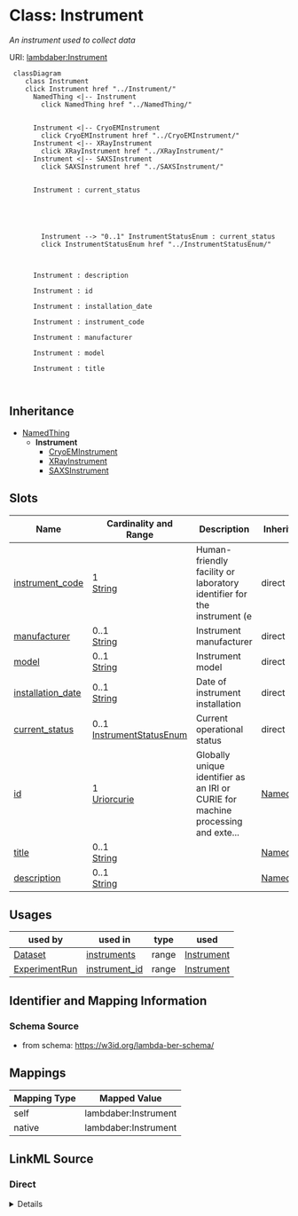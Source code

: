 

# Class: Instrument 


_An instrument used to collect data_





URI: [lambdaber:Instrument](https://w3id.org/lambda-ber-schema/Instrument)





```mermaid
 classDiagram
    class Instrument
    click Instrument href "../Instrument/"
      NamedThing <|-- Instrument
        click NamedThing href "../NamedThing/"
      

      Instrument <|-- CryoEMInstrument
        click CryoEMInstrument href "../CryoEMInstrument/"
      Instrument <|-- XRayInstrument
        click XRayInstrument href "../XRayInstrument/"
      Instrument <|-- SAXSInstrument
        click SAXSInstrument href "../SAXSInstrument/"
      

      Instrument : current_status
        
          
    
        
        
        Instrument --> "0..1" InstrumentStatusEnum : current_status
        click InstrumentStatusEnum href "../InstrumentStatusEnum/"
    

        
      Instrument : description
        
      Instrument : id
        
      Instrument : installation_date
        
      Instrument : instrument_code
        
      Instrument : manufacturer
        
      Instrument : model
        
      Instrument : title
        
      
```





## Inheritance
* [NamedThing](NamedThing.md)
    * **Instrument**
        * [CryoEMInstrument](CryoEMInstrument.md)
        * [XRayInstrument](XRayInstrument.md)
        * [SAXSInstrument](SAXSInstrument.md)



## Slots

| Name | Cardinality and Range | Description | Inheritance |
| ---  | --- | --- | --- |
| [instrument_code](instrument_code.md) | 1 <br/> [String](String.md) | Human-friendly facility or laboratory identifier for the instrument (e | direct |
| [manufacturer](manufacturer.md) | 0..1 <br/> [String](String.md) | Instrument manufacturer | direct |
| [model](model.md) | 0..1 <br/> [String](String.md) | Instrument model | direct |
| [installation_date](installation_date.md) | 0..1 <br/> [String](String.md) | Date of instrument installation | direct |
| [current_status](current_status.md) | 0..1 <br/> [InstrumentStatusEnum](InstrumentStatusEnum.md) | Current operational status | direct |
| [id](id.md) | 1 <br/> [Uriorcurie](Uriorcurie.md) | Globally unique identifier as an IRI or CURIE for machine processing and exte... | [NamedThing](NamedThing.md) |
| [title](title.md) | 0..1 <br/> [String](String.md) |  | [NamedThing](NamedThing.md) |
| [description](description.md) | 0..1 <br/> [String](String.md) |  | [NamedThing](NamedThing.md) |





## Usages

| used by | used in | type | used |
| ---  | --- | --- | --- |
| [Dataset](Dataset.md) | [instruments](instruments.md) | range | [Instrument](Instrument.md) |
| [ExperimentRun](ExperimentRun.md) | [instrument_id](instrument_id.md) | range | [Instrument](Instrument.md) |







## Identifier and Mapping Information






### Schema Source


* from schema: https://w3id.org/lambda-ber-schema/




## Mappings

| Mapping Type | Mapped Value |
| ---  | ---  |
| self | lambdaber:Instrument |
| native | lambdaber:Instrument |






## LinkML Source

<!-- TODO: investigate https://stackoverflow.com/questions/37606292/how-to-create-tabbed-code-blocks-in-mkdocs-or-sphinx -->

### Direct

<details>
```yaml
name: Instrument
description: An instrument used to collect data
from_schema: https://w3id.org/lambda-ber-schema/
is_a: NamedThing
attributes:
  instrument_code:
    name: instrument_code
    description: Human-friendly facility or laboratory identifier for the instrument
      (e.g., 'TITAN-KRIOS-1', 'ALS-12.3.1-SIBYLS', 'RIGAKU-FR-E'). Used for local
      reference and equipment tracking.
    from_schema: https://w3id.org/lambda-ber-schema/
    rank: 1000
    domain_of:
    - Instrument
    required: true
  manufacturer:
    name: manufacturer
    description: Instrument manufacturer
    from_schema: https://w3id.org/lambda-ber-schema/
    rank: 1000
    domain_of:
    - Instrument
  model:
    name: model
    description: Instrument model
    from_schema: https://w3id.org/lambda-ber-schema/
    rank: 1000
    domain_of:
    - Instrument
  installation_date:
    name: installation_date
    description: Date of instrument installation
    from_schema: https://w3id.org/lambda-ber-schema/
    rank: 1000
    domain_of:
    - Instrument
    range: string
  current_status:
    name: current_status
    description: Current operational status
    from_schema: https://w3id.org/lambda-ber-schema/
    rank: 1000
    domain_of:
    - Instrument
    range: InstrumentStatusEnum

```
</details>

### Induced

<details>
```yaml
name: Instrument
description: An instrument used to collect data
from_schema: https://w3id.org/lambda-ber-schema/
is_a: NamedThing
attributes:
  instrument_code:
    name: instrument_code
    description: Human-friendly facility or laboratory identifier for the instrument
      (e.g., 'TITAN-KRIOS-1', 'ALS-12.3.1-SIBYLS', 'RIGAKU-FR-E'). Used for local
      reference and equipment tracking.
    from_schema: https://w3id.org/lambda-ber-schema/
    rank: 1000
    alias: instrument_code
    owner: Instrument
    domain_of:
    - Instrument
    range: string
    required: true
  manufacturer:
    name: manufacturer
    description: Instrument manufacturer
    from_schema: https://w3id.org/lambda-ber-schema/
    rank: 1000
    alias: manufacturer
    owner: Instrument
    domain_of:
    - Instrument
    range: string
  model:
    name: model
    description: Instrument model
    from_schema: https://w3id.org/lambda-ber-schema/
    rank: 1000
    alias: model
    owner: Instrument
    domain_of:
    - Instrument
    range: string
  installation_date:
    name: installation_date
    description: Date of instrument installation
    from_schema: https://w3id.org/lambda-ber-schema/
    rank: 1000
    alias: installation_date
    owner: Instrument
    domain_of:
    - Instrument
    range: string
  current_status:
    name: current_status
    description: Current operational status
    from_schema: https://w3id.org/lambda-ber-schema/
    rank: 1000
    alias: current_status
    owner: Instrument
    domain_of:
    - Instrument
    range: InstrumentStatusEnum
  id:
    name: id
    description: Globally unique identifier as an IRI or CURIE for machine processing
      and external references. Used for linking data across systems and semantic web
      integration.
    from_schema: https://w3id.org/lambda-ber-schema/
    rank: 1000
    identifier: true
    alias: id
    owner: Instrument
    domain_of:
    - NamedThing
    range: uriorcurie
    required: true
  title:
    name: title
    from_schema: https://w3id.org/lambda-ber-schema/
    rank: 1000
    slot_uri: dcterms:title
    alias: title
    owner: Instrument
    domain_of:
    - NamedThing
    range: string
  description:
    name: description
    from_schema: https://w3id.org/lambda-ber-schema/
    rank: 1000
    alias: description
    owner: Instrument
    domain_of:
    - NamedThing
    - AttributeGroup
    range: string

```
</details>